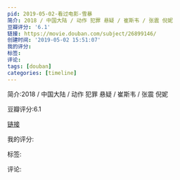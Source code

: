 ```yaml
---
pid: 2019-05-02-看过电影-雪暴
简介: 2018 / 中国大陆 / 动作 犯罪 悬疑 / 崔斯韦 / 张震 倪妮
豆瓣评分: '6.1'
链接: https://movie.douban.com/subject/26899146/
创建时间: '2019-05-02 15:51:07'
我的评分:
标签:
评论:
tags: [douban]
categories: [timeline]
---
```

简介:2018 / 中国大陆 / 动作 犯罪 悬疑 / 崔斯韦 / 张震 倪妮

豆瓣评分:6.1

[链接](https://movie.douban.com/subject/26899146/)

我的评分:

标签:

评论:

